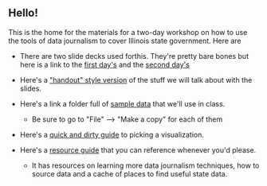 ## Hello!
This is the home for the materials for a two-day workshop on how to use the tools of data journalism to cover Illinois state government. Here are 

+ There are two slide decks used forthis. They're pretty bare bones but here is a link to the [first day's](https://docs.google.com/presentation/d/1uAdTI1Kwdqg0X0qopOoL2wviORbVMW1y5r5MnkI7XgI/edit?usp=sharing) and the [second day's](https://docs.google.com/presentation/d/108Xs5fUYyMme8kKrt8qO1wxzO2H4mMhgEEJS3VCiUnY/edit?usp=sharing)

+ Here's a ["handout" style version](Presentation.md) of the stuff we will talk about with the slides. 

+ Here's a link a folder full of [sample data](https://docs.google.com/spreadsheets/d/1W9Ip4URJiXKlVUL46fNK84MeXn0wm3Nd3-7rAkTr2YE/edit?gid=0#gid=0) that we'll use in class.
  + Be sure to go to "File" --> "Make a copy" for each of them 

+ Here's a [quick and dirty guide](Vizualizing_101.md) to picking a visualization.

+ Here's a [resource guide](Resources.md) that you can reference whenever you'd please. 
  + It has resources on learning more data journalism techniques, how to source data and a cache of places to find useful state data. 


